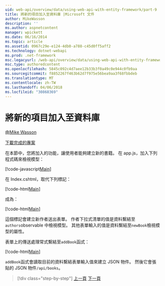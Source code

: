 ```yaml
---
uid: web-api/overview/data/using-web-api-with-entity-framework/part-9
title: 將新的項目加入至資料庫 |Microsoft 文件
author: MikeWasson
description: ''
ms.author: aspnetcontent
manager: wpickett
ms.date: 06/16/2014
ms.topic: article
ms.assetid: 0967c29e-e124-4db0-a788-c45d0ff5aff2
ms.technology: dotnet-webapi
ms.prod: .net-framework
msc.legacyurl: /web-api/overview/data/using-web-api-with-entity-framework/part-9
msc.type: authoredcontent
ms.openlocfilehash: 5845c092c4d7aee12b33b3f0a49c0e944c0fb9aa
ms.sourcegitcommit: f8852267f463b62d7f975e56bea9aa3f68fbbdeb
ms.translationtype: MT
ms.contentlocale: zh-TW
ms.lasthandoff: 04/06/2018
ms.locfileid: "30868369"
---
```

<a name="add-a-new-item-to-the-database"></a>將新的項目加入至資料庫
====================
由[Mike Wasson](https://github.com/MikeWasson)

[下載完成的專案](https://github.com/MikeWasson/BookService)

在本節中，您將加入的功能，讓使用者能夠建立新的書籍。 在 app.js，加入下列程式碼來檢視模型：

[!code-javascript[Main](part-9/samples/sample1.js)]

在 Index.cshtml，取代下列標記：

[!code-html[Main](part-9/samples/sample2.html)]

成為：

[!code-html[Main](part-9/samples/sample3.html)]

這個標記會建立新作者送出表單。 作者下拉式清單的值是資料繫結至`authors`observable 中檢視模型。 其他表單輸入的值是資料繫結至`newBook`檢視模型的屬性。

表單上的傳送處理常式繫結至`addBook`函式：

[!code-html[Main](part-9/samples/sample4.html)]

`addBook`函式會讀取目前的資料繫結表單輸入值來建立 JSON 物件。 然後它會張貼的 JSON 物件`/api/books`。

> [!div class="step-by-step"]
> [上一頁](part-8.md)
> [下一頁](part-10.md)
